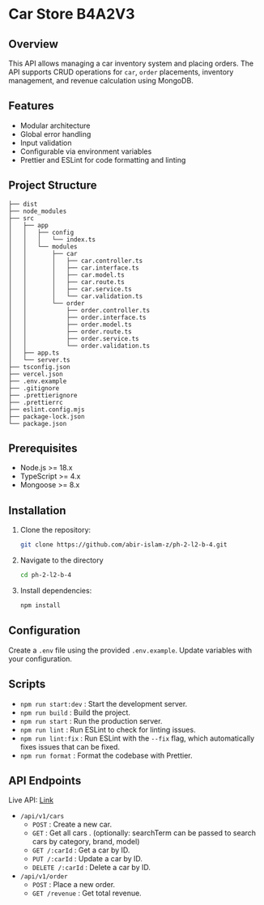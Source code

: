 # Car Store B4A2V3

## Overview

This API allows managing a car inventory system and placing orders. The API supports CRUD operations for `car`, `order` placements, inventory management, and revenue calculation using MongoDB.

## Features

- Modular architecture
- Global error handling
- Input validation
- Configurable via environment variables
- Prettier and ESLint for code formatting and linting

## Project Structure

```
├── dist
├── node_modules
├── src
│   ├── app
│   │   ├── config
│   │   │   └── index.ts
│   │   └── modules
│   │       ├── car
│   │       │   ├── car.controller.ts
│   │       │   ├── car.interface.ts
│   │       │   ├── car.model.ts
│   │       │   ├── car.route.ts
│   │       │   ├── car.service.ts
│   │       │   └── car.validation.ts
│   │       └── order
│   │           ├── order.controller.ts
│   │           ├── order.interface.ts
│   │           ├── order.model.ts
│   │           ├── order.route.ts
│   │           ├── order.service.ts
│   │           └── order.validation.ts
│   ├── app.ts
│   └── server.ts
├── tsconfig.json
├── vercel.json
├── .env.example
├── .gitignore
├── .prettierignore
├── .prettierrc
├── eslint.config.mjs
├── package-lock.json
└── package.json
```

## Prerequisites

- Node.js >= 18.x
- TypeScript >= 4.x
- Mongoose >= 8.x

## Installation

1. Clone the repository:
   ```bash
   git clone https://github.com/abir-islam-z/ph-2-l2-b-4.git
   ```
2. Navigate to the directory

   ```bash
   cd ph-2-l2-b-4
   ```

3. Install dependencies:

   ```bash
   npm install
   ```

## Configuration

Create a `.env` file using the provided `.env.example`. Update variables with your configuration.

## Scripts

- `npm run start:dev` : Start the development server.
- `npm run build` : Build the project.
- `npm run start` : Run the production server.
- `npm run lint` : Run ESLint to check for linting issues.
- `npm run lint:fix` : Run ESLint with the `--fix` flag, which automatically fixes issues that can be fixed.
- `npm run format` : Format the codebase with Prettier.

## API Endpoints

Live API: [Link](https://ph-level2-assignment-2-one.vercel.app/)

- `/api/v1/cars`
  - `POST` : Create a new car.
  - `GET` : Get all cars . (optionally: searchTerm can be passed to search cars by category, brand, model)
  - `GET /:carId` : Get a car by ID.
  - `PUT /:carId` : Update a car by ID.
  - `DELETE /:carId` : Delete a car by ID.
- `/api/v1/order`
  - `POST` : Place a new order.
  - `GET /revenue` : Get total revenue.
